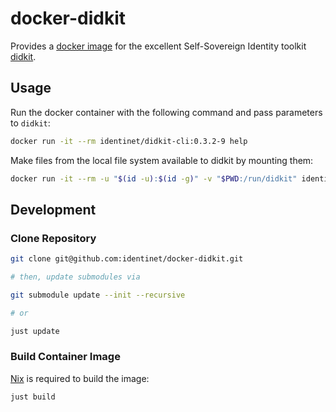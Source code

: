 # docker-didkit

Provides a
[docker image](https://hub.docker.com/repository/docker/identinet/didkit-cli)
for the excellent Self-Sovereign Identity toolkit
[didkit](https://github.com/spruceid/didkit).

## Usage

Run the docker container with the following command and pass parameters to
`didkit`:

```bash
docker run -it --rm identinet/didkit-cli:0.3.2-9 help
```

Make files from the local file system available to didkit by mounting them:

```bash
docker run -it --rm -u "$(id -u):$(id -g)" -v "$PWD:/run/didkit" identinet/didkit-cli:0.3.2-9 key to did --key-path key.jwk
```

## Development

### Clone Repository

```bash
git clone git@github.com:identinet/docker-didkit.git

# then, update submodules via

git submodule update --init --recursive

# or

just update
```

### Build Container Image

[Nix](https://nixos.org) is required to build the image:

```bash
just build
```

